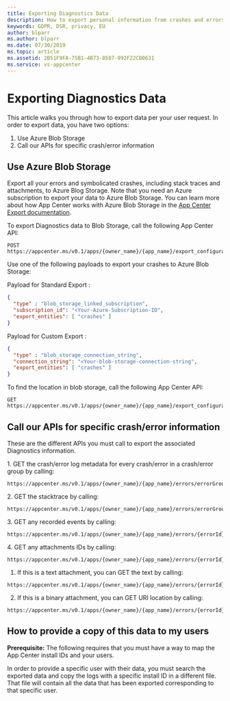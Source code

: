 ```yaml
---
title: Exporting Diagnostics Data
description: How to export personal information from crashes and errors to your users
keywords: GDPR, DSR, privacy, EU
author: blparr
ms.author: blparr
ms.date: 07/30/2019
ms.topic: article
ms.assetid: 2B51F9FA-75B1-4B73-8587-992F22CB0631
ms.service: vs-appcenter
---
```


# Exporting Diagnostics Data

This article walks you through how to export data per your user request. In order to export data, you have two options:

1. Use Azure Blob Storage
2. Call our APIs for specific crash/error information

## Use Azure Blob Storage

Export all your errors and symbolicated crashes, including stack traces and attachments, to Azure Blog Storage. Note that you need an Azure subscription to export your data to Azure Blob Storage. You can learn more about how App Center works with Azure Blob Storage in the [App Center Export documentation](https://docs.microsoft.com/en-us/appcenter/analytics/export).

To export Diagnostics data to Blob Storage, call the following App Center API:

```text
POST https://appcenter.ms/v0.1/apps/{owner_name}/{app_name}/export_configurations
```

Use one of the following payloads to export your crashes to Azure Blob Storage:

Payload for Standard Export :

```JSON
{
  "type" : "blob_storage_linked_subscription",
  "subscription_id": "<Your-Azure-Subscription-ID",
  "export_entities": [ "crashes" ]
}
```

Payload for Custom Export :

```JSON
{
  "type" : "blob_storage_connection_string",
  "connection_string": "<Your-blob-storage-connection-string",
  "export_entities": [ "crashes" ]
}
```

To find the location in blob storage, call the following App Center API:

```text
GET https://appcenter.ms/v0.1/apps/{owner_name}/{app_name}/export_configurations
```

## Call our APIs for specific crash/error information

These are the different APIs you must call to export the associated Diagnostics information.

<span>1. GET the crash/error log metadata for every crash/error in a crash/error group by calling:</span>

```text
https://appcenter.ms/v0.1/apps/{owner_name}/{app_name}/errors/errorGroups/{errorGroupId}/errors
```

<span>2. GET the stacktrace by calling:</span>

```text
https://appcenter.ms/v0.1/apps/{owner_name}/{app_name}/errors/errorGroups/{errorGroupId}/stacktrace
```

<span>3. GET any recorded events by calling:</span>

```
https://appcenter.ms/v0.1/apps/{owner_name}/{app_name}/errors/{errorId}/session_logs
```

<span>4. GET any attachments IDs by calling:</span>

```
https://appcenter.ms/v0.1/apps/{owner_name}/{app_name}/errors/{errorId}/attachments
```

1. If this is a text attachment, you can GET the text by calling:

```
https://appcenter.ms/v0.1/apps/{owner_name}/{app_name}/errors/{errorId}/attachments/{attachmentId}/text
```

2. If this is a binary attachment, you can GET URI location by calling:

```
https://appcenter.ms/v0.1/apps/{owner_name}/{app_name}/errors/{errorId}/attachments/{attachmentIdd}/location
```

## How to provide a copy of this data to my users

**Prerequisite:** The following requires that you must have a way to map the App Center install IDs and your users.

In order to provide a specific user with their data, you must search the exported data and copy the logs with a specific install ID in a different file. That file will contain all the data that has been exported corresponding to that specific user.
